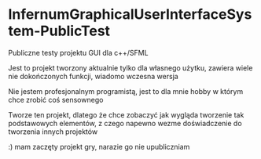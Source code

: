 # InfernumGraphicalUserInterfaceSystem-PublicTest
Publiczne testy projektu GUI dla c++/SFML

Jest to projekt tworzony aktualnie tylko dla własnego użytku, zawiera wiele nie dokończonych funkcji, wiadomo wczesna wersja

Nie jestem profesjonalnym programistą, jest to dla mnie hobby w którym chce zrobić coś sensownego

Tworze ten projekt, dlatego że chce zobaczyć jak wygląda tworzenie tak podstawowych elementów, z czego napewno wezme doświadczenie do tworzenia innych projektów

:) mam zaczęty projekt gry, narazie go nie upubliczniam
